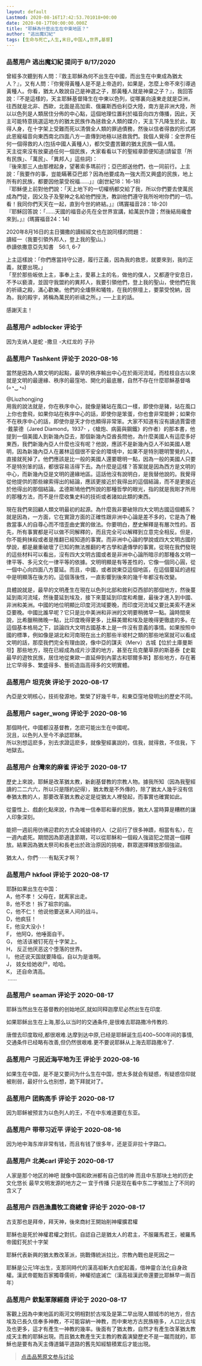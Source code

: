 ```yaml
---
layout: default
Lastmod: 2020-08-16T17:42:53.701018+00:00
date: 2020-08-17T00:00:00.000Z
title: "耶穌為什麼出生在中東地區？"
author: "逃出魔幻紀"
tags: [生命与死亡,人生,末日,中国人,世界,基督]
---
```



### 品葱用户 **逃出魔幻紀** 提问于 8/17/2020
    
曾經多次聽到有人問：『救主耶穌為何不出生在中國，而出生在中東成為猶太人？』，又有人問：『你覺得黃種人是不是上帝造的，如果是，怎麼上帝不來引導過黃種人。你看，猶太人敢說自己是神選之子，那黃種人就是神棄之子？』，我回答說：『不是這樣的，天主耶穌基督降生在中東以色列，從哪裏向遠東走就是亞洲，往西就是北非、西歐，北面是高加索、俄羅斯西伯利亞大陸，南方是非洲大陸，所以以色列是人類居住分佈的中心點，這個地理位置利於福音向四方傳播，因此，天主可能特意挑選這地方的猶太民族作為拯救全人類的媒介，天主下凡降生於此，取得人身，在十字架上受難而死以清償全人類的罪過債務，然後以信者得救的形式將此恩寵福音向東西南北四面八方一直傳到地極以拯救我們。我個人覺得：全世界任何一個得救的人(包括中國人黃種人)，都欠受盡苦難的猶太民族一個人情。  
天主從來沒有放棄過任何一個民族，大家看看以下的聖經章節便知道(請留意「所有民族」、「萬民」、「異邦人」這些詞)：  
『後來那三人由那裡起身，望著索多瑪前行；亞巴郎送他們，也一同前行。上主說：「我要作的事，豈能瞞著亞巴郎？因為他要成為一強大而又興盛的民族，地上所有的民族，都要因他蒙受祝福......」』(創世紀18：16-18)  
『耶穌便上前對他們說：「天上地下的一切權柄都交給了我，所以你們要去使萬民成為門徒，因父及子及聖神之名給他們授洗，教訓他們遵守我所吩咐你們的一切。看！我同你們天天在一起，直到今世的終結。」』(瑪竇福音28：18-20)  
『耶穌回答說：「......天國的福音必先在全世界宣講，給萬民作證；然後結局纔會來到。」』(瑪竇福音24：14)  
  
2020年8月16日的主日彌撒的讀經經文也在說同樣的問題：  
讀經一（我要引領外邦人，登上我的聖山。）  
恭讀依撒意亞先知書　56:1, 6-7  
  
上主這樣說：「你們應當持守公道，履行正義，因為我的救恩，就要來到，我的正義，就要出現。」  
「至於那些皈依上主，事奉上主，愛慕上主的名，做他的僕人，又都遵守安息日，不予以褻瀆，並固守我盟約的異邦人，我要引領他們，登上我的聖山，使他們在我的祈禱之殿，滿心歡樂。他們的全燔祭和犧牲，在我的祭壇上，要蒙受悅納，因為，我的殿宇，將稱為萬民的祈禱之所。」──上主的話。  
  
感謝天主！
    
                

### 品葱用户 **adblocker** 评论于 
        
因为支纳人是蛇 -撒旦 -大红龙的 子孙
        
                

### 品葱用户 **Tashkent** 评论于 2020-08-16
        
當然是因為人類文明的起點，最早的秩序輸出中心在於兩河流域，而桂枝自古以來就是文明的最邊緣、秩序的最窪地、開化的最底層，自然不存在什麼耶穌基督咯 (๑◔‿◔๑)  
  
@Liuzhongjing  
用我的說法就是，你在秩序中心，就像是豬站在風口一樣，即使你是豬，站在風口上你也會飛，如果你站在秩序中心的話，即使你是笨蛋，你也會非常能幹；如果你不在秩序中心的話，即使你是天才你也顯得非常笨。大家不知道有沒有讀過賈雷德·戴蒙德（Jared Diamond，1937- ，《槍炮、病菌與鋼鐵》的作者）的那本書，他提到一個美國人到新幾內亞去，那個新幾內亞酋長問他，為什麼美國人有這麼多好東西，我們新幾內亞人什麼也沒有呢？他說，應該不是新幾內亞人不如美國人聰明，因為新幾內亞人在叢林這個很不安全的環境中，如果不是特別聰明警覺的人，直接就死掉了。他們應該是比一般的美國人還要聰明一點，因為一般的美國人只要不是特別笨的話，都很容易活得下去。為什麼是這樣？答案就是因為西方是文明的中心，而新幾內亞是文明的邊緣地區。這話他沒有說明白，是我替他說的。我覺得從他提供的那些線索得出的結論，應該更接近於我得出的這個結論，而不是更接近於他得出的那個結論。孟德斯鳩他們所說的那種哲學的眼光，指的就是我剛才所用的那種方法，而不是什麼收集史料的技術或者諸如此類的東西。  
  
現在我們來回顧人類文明最初的起源。為什麼我非要破除四大文明古國這個體系？就是因為，一方面，它在實證方面的正確性跟非洲中心論是差不多的，它是為了輓救當事人的自尊心而不惜歪曲史實的做法。你要明白，歷史解釋是有層次性的。首先，所有事實都是可以做不同解釋的，而且完全可以解釋到立意完全相反。但是，你不能夠抹殺或者是推翻已經知道的事實。而非洲中心論的學說或四大文明古國的學說，都是嚴重破壞了已知的無法推翻的考古學和遺傳學的事實。從現在我們發現的這些材料可以看出，沒有四大文明古國或者是非洲中心論所暗示的那種各文明一律平等、多元文化一律平等的依據。文明明顯是有等差性的，它像一個同心圓，從一個中心向四面八方蔓延。而且，中國，或者說東亞這個地區，在這個蔓延的過程中是明顯落在後方的。這個落後性，一直影響到後來的幾千年都沒有改變。  
  
具體說就是，最早的文明產生在現在以色列北部和敘利亞西部的那個地方，然後蔓延到兩河流域，然後蔓延到埃及，接下來蔓延到印度和希臘，最後才進入到中國、非洲和美洲。中國的地位明顯比印度河流域要晚，而印度河流域又要比美索不達米亞要晚。中國比誰早呢？它只是比中美洲和非洲的文明要稍微早一點。論時間來說，比希臘稍微晚一點，比印度晚得更多，比蘇美爾和埃及是晚得更徹底的多。在這個基本格局之下，談論四大文明古國基本上是一件沒有意義的事情。如果按照中國的標準，例如像是湖北和河南現在出土的那些半坡村之類的那些地窯就可以看成文明的話，那麼我們完全有理由說，像中亞的謀夫（Merv）古城【位於土庫曼斯坦】那些地方，現在已經成為成片沙漠的地方，甚至在烏克蘭草原的斯基泰【史載最早的遊牧民族，居住地從東歐一直延伸到內蒙古和鄂爾多斯】那些地方，存在著比它早得多、繁盛得多、藝術造詣高得多的文明實體。
        
                

### 品葱用户 **坦克俠** 评论于 2020-08-17
        
內亞是文明核心，技術發源地，繁榮了好幾千年，和東亞窪地發明出的歷史不同。
        
                

### 品葱用户 **sager_wong** 评论于 2020-08-16
        
那個時代，中國都沒基督教，怎麽可能出生在中國呢。  
況且，以色列人至今不承認耶穌。  
所以別想這麽多，別去求證這麽多，就像聖經裏説的，信我，就得救，不信我，下地獄去。
        
                

### 品葱用户 **台灣來的麻雀** 评论于 2020-08-17
        
歷史上來說，耶穌是改革猶太教，新創基督教的宗教人物。據我所知（因為我聖經讀的二二六六，所以只是隱約記得），猶太教是不外傳的，除了猶太人幾乎沒有信奉猶太教的人，那要改革猶太教必定是從猶太人裡發起，而事實也確實如此。  
  
從靈性上、戲劇化點來說，作為唯一信奉耶和華的民族，猶太人當時算是糟糕的讓人印象深刻。  
  
能把一週前用彷彿迎君的方式全城接待的人（之前行了很多神蹟，相當有名），在一週內處死。期間因為節適逢節期，可以從耶穌和一個殺人強盜犯之間選一個釋放。結果因為猶太祭司和長老出於政治原因的挑唆，群眾選擇釋放那個強盜。  
  
猶太人，你們⋯⋯有點天才啊？
        
                

### 品葱用户 **hkfool** 评论于 2020-08-17
        
耶酥如果出生在中国：  
A，他不孝！ 父母在，就离家出走。  
B，他不忠！ 拆了祖宗的庙。  
C，他不仁！ 他说他要送来人间的战斗。  
D，他疯狂！   
E，他没大没小！  
F， 他阿Q，他唾面自干。  
G， 他活该被钉死在十字架上。  
H， 反正他厌恶这个堕落的世界。  
I， 他还说天国就要降临，自以为是谁啊。  
J， 妓女给她收尸，哈哈。  
K， 还自命清高。  
 ......
        
                

### 品葱用户 **seaman** 评论于 2020-08-17
        
耶稣当然出生在基督教的创始地区,就如同释迦摩尼必然出生在印度.  
  
如果耶稣出生在上海,那么以当时的交通条件,是很难去耶路撒冷传教的.  
  
唐僧去印度取经,都很艰难.达摩到达中原,已经是耶稣诞生后400~500年间的事情,交通条件已经略有改善,但仍然很艰难.更不要说耶稣从上海去耶路撒冷了.
        
                

### 品葱用户 **刁民近海平地为王** 评论于 2020-08-16
        
如果生在中国，是不是又要问为什么生在中国，想太多就会有疑惑，有疑惑信仰就被削弱，最好什么也别想，跪下拜就对了。
        
                

### 品葱用户 **团购高手** 评论于 2020-08-17
        
因为耶稣被预言为以色列人的王，不在中东难道要在东亚。
        
                

### 品葱用户 **带带习近平** 评论于 2020-08-16
        
因为地中海东岸非常有钱，而且有钱了很多年，还是亚非拉十字路口。
        
                

### 品葱用户 **北美carl** 评论于 2020-08-17
        
人家是那个地区的神吧 就像中国和欧洲都有自己信的神 而且中东那块土地的历史文化悠长 最早文明发源的地方之一 宜于传播 只是现在看中东二字被加上了不同的含义了
        
                

### 品葱用户 **四邑漁農牧工商總會** 评论于 2020-08-17
        
古支那也是拜帝，拜天神，後來商紂王開始削神權擴君權  
  
耶穌也是死於神權君權之對抗，自認自己是猶太人的君主，不服羅馬君王，被羅馬帝國釘死於十字架  
  
耶穌代表新興的猶太教改革派，挑戰傳統派拉比，宗教內戰也是死因之一  
  
耶穌是公元1年出生，支那同時代的漢高祖斬大白蛇起義，借神靈合法化自身政權。漢武帝罷黜百家獨尊儒術，神權彻底滅亡（漢高祖漢武帝還要比耶穌早一兩百年）
        
                

### 品葱用户 **欽點軍隊經商** 评论于 2020-08-17
        
客觀上因為中東地區的兩河文明相對於古埃及是第二早出現人類城市的地方，但古埃及已長久信奉多神教，不可能容納一神教，而中東地方古民族極多，人口比古埃及也更多，這才有產生一神教的幾率。後面有了猶太教，自然才有產生改革猶太教成天主教的耶穌出現。而且猶太教產生天主教的教義演變歷史不是一蹴而就的，耶穌也是要有為天主傳道鋪平道路的舊先知經驗積累后才能出現。
        
                





> [点击品葱原文参与讨论](https://pincong.rocks/question/29885)

